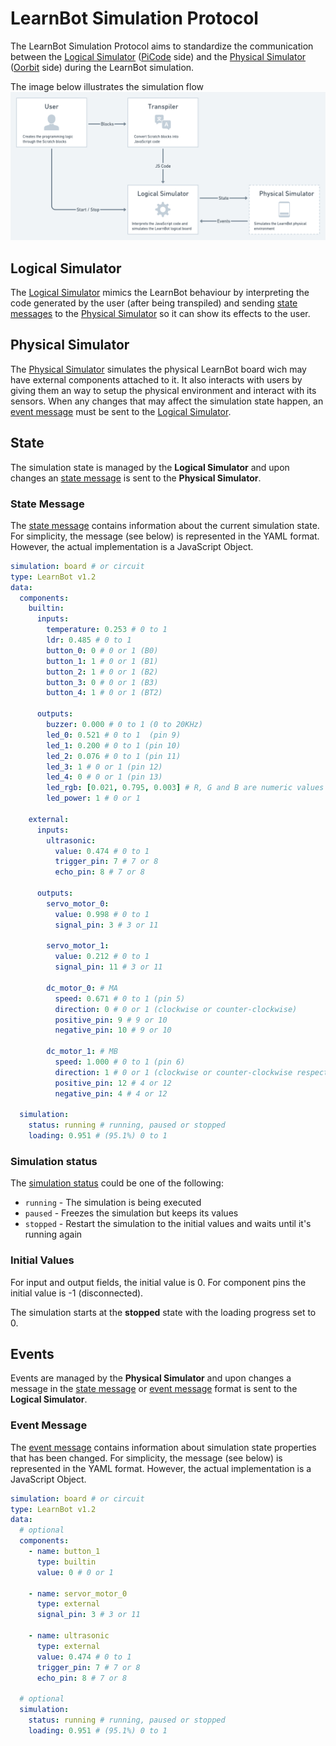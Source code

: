 # LearnBot Simulation Protocol

The LearnBot Simulation Protocol aims to standardize the communication between the [Logical Simulator](#logical-simulator) ([PiCode](https://picode.com.br) side) and the [Physical Simulator](#physical-simulator) ([Oorbit](https://oorbit.com.br) side) during the LearnBot simulation.

The image below illustrates the simulation flow
![Simulation Flow](./assets/code-simulation-flow.png)

## Logical Simulator

The [Logical Simulator](#logical-simulator) mimics the LearnBot behaviour by interpreting the code generated by the user (after being transpiled) and sending [state messages](#state-message) to the [Physical Simulator](#physical-simulator) so it can show its effects to the user.

## Physical Simulator

The [Physical Simulator](#physical-simulator) simulates the physical LearnBot board wich may have external components attached to it. It also interacts with users by giving them an way to setup the physical environment and interact with its sensors. When any changes that may affect the simulation state happen, an [event message](#event-message) must be sent to the [Logical Simulator](#logical-simulator).

## State

The simulation state is managed by the **Logical Simulator** and upon changes an [state message](#state-message) is sent to the **Physical Simulator**.

### State Message

The [state message](#state-message) contains information about the current simulation state. For simplicity, the message (see below) is represented in the YAML format. However, the actual implementation is a JavaScript Object.

```yaml
simulation: board # or circuit
type: LearnBot v1.2
data:
  components:
    builtin:
      inputs:
        temperature: 0.253 # 0 to 1
        ldr: 0.485 # 0 to 1
        button_0: 0 # 0 or 1 (B0)
        button_1: 1 # 0 or 1 (B1)
        button_2: 1 # 0 or 1 (B2)
        button_3: 0 # 0 or 1 (B3)
        button_4: 1 # 0 or 1 (BT2)

      outputs:
        buzzer: 0.000 # 0 to 1 (0 to 20KHz)
        led_0: 0.521 # 0 to 1  (pin 9)
        led_1: 0.200 # 0 to 1 (pin 10)
        led_2: 0.076 # 0 to 1 (pin 11)
        led_3: 1 # 0 or 1 (pin 12)
        led_4: 0 # 0 or 1 (pin 13)
        led_rgb: [0.021, 0.795, 0.003] # R, G and B are numeric values ranging from 0 to 1
        led_power: 1 # 0 or 1

    external:
      inputs:
        ultrasonic:
          value: 0.474 # 0 to 1
          trigger_pin: 7 # 7 or 8
          echo_pin: 8 # 7 or 8

      outputs:
        servo_motor_0:
          value: 0.998 # 0 to 1
          signal_pin: 3 # 3 or 11

        servo_motor_1:
          value: 0.212 # 0 to 1
          signal_pin: 11 # 3 or 11

        dc_motor_0: # MA
          speed: 0.671 # 0 to 1 (pin 5)
          direction: 0 # 0 or 1 (clockwise or counter-clockwise)
          positive_pin: 9 # 9 or 10
          negative_pin: 10 # 9 or 10

        dc_motor_1: # MB
          speed: 1.000 # 0 to 1 (pin 6)
          direction: 1 # 0 or 1 (clockwise or counter-clockwise respectively)
          positive_pin: 12 # 4 or 12
          negative_pin: 4 # 4 or 12

  simulation:
    status: running # running, paused or stopped
    loading: 0.951 # (95.1%) 0 to 1
```

### Simulation status

The [simulation status](#simulation-status) could be one of the following:

- `running` - The simulation is being executed
- `paused` - Freezes the simulation but keeps its values
- `stopped` - Restart the simulation to the initial values and waits until it's running again

### Initial Values

For input and output fields, the initial value is 0. For component pins the initial value is -1 (disconnected).

The simulation starts at the **stopped** state with the loading progress set to 0.

## Events

Events are managed by the **Physical Simulator** and upon changes a message in the [state message](#state-message) or [event message](#event-message) format is sent to the **Logical Simulator**.

### Event Message

The [event message](#event-message) contains information about simulation state properties that has been changed. For simplicity, the message (see below) is represented in the YAML format. However, the actual implementation is a JavaScript Object.

```yaml
simulation: board # or circuit
type: LearnBot v1.2
data:
  # optional
  components:
    - name: button_1
      type: builtin
      value: 0 # 0 or 1

    - name: servor_motor_0
      type: external
      signal_pin: 3 # 3 or 11

    - name: ultrasonic
      type: external
      value: 0.474 # 0 to 1
      trigger_pin: 7 # 7 or 8
      echo_pin: 8 # 7 or 8

  # optional
  simulation:
    status: running # running, paused or stopped
    loading: 0.951 # (95.1%) 0 to 1
```
